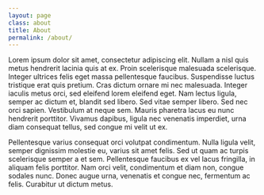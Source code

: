 ```yaml
---
layout: page
class: about
title: About
permalink: /about/
---
```


Lorem ipsum dolor sit amet, consectetur adipiscing elit. Nullam a nisl quis metus hendrerit lacinia quis at ex. Proin scelerisque malesuada scelerisque. Integer ultrices felis eget massa pellentesque faucibus. Suspendisse luctus tristique erat quis pretium. Cras dictum ornare mi nec malesuada. Integer iaculis metus orci, sed eleifend lorem eleifend eget. Nam lectus ligula, semper ac dictum et, blandit sed libero. Sed vitae semper libero. Sed nec orci sapien. Vestibulum at neque sem. Mauris pharetra lacus eu nunc hendrerit porttitor. Vivamus dapibus, ligula nec venenatis imperdiet, urna diam consequat tellus, sed congue mi velit ut ex.

Pellentesque varius consequat orci volutpat condimentum. Nulla ligula velit, semper dignissim molestie eu, varius sit amet felis. Sed ut quam ac turpis scelerisque semper a et sem. Pellentesque faucibus ex vel lacus fringilla, in aliquam felis porttitor. Nam orci velit, condimentum et diam non, congue sodales nunc. Donec augue urna, venenatis et congue nec, fermentum ac felis. Curabitur ut dictum metus.

